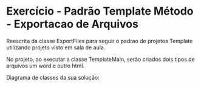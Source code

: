 # Exercício - Padrão Template Método - Exportacao de Arquivos

Reescrita da classe ExportFiles para seguir o padrao de projetos Template utilizando projeto visto em sala de aula. 

No projeto, ao executar a classe TemplateMain, serão criados dois tipos de arquivos um word e outro html.


Diagrama de classes da sua solução:
